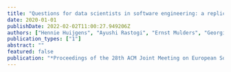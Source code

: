 ```yaml
---
title: "Questions for data scientists in software engineering: a replication"
date: 2020-01-01
publishDate: 2022-02-02T11:00:27.949206Z
authors: ["Hennie Huijgens", "Ayushi Rastogi", "Ernst Mulders", "Georgios Gousios", "Arie van Deursen"]
publication_types: ["1"]
abstract: ""
featured: false
publication: "*Proceedings of the 28th ACM Joint Meeting on European Software Engineering Conference and Symposium on the Foundations of Software Engineering*"
---
```


